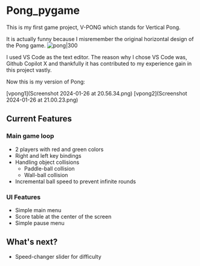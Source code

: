 # Pong_pygame
 
This is my first game project, V-PONG which stands for Vertical Pong.

It is actually funny because I misremember the original horizontal design of the Pong game. 
![pong|300](https://upload.wikimedia.org/wikipedia/commons/thumb/2/26/Pong.svg/1200px-Pong.svg.png)

I used VS Code as the text editor. The reason why I chose VS Code was, Github Copilot X and thankfully it has contributed to my experience gain in this project vastly. 

Now this is my version of Pong: 

[vpong1](Screenshot 2024-01-26 at 20.56.34.png)
[vpong2](Screenshot 2024-01-26 at 21.00.23.png)

## Current Features
### Main game loop
- 2 players with red and green colors
- Right and left key bindings
- Handling object collisions
    - Paddle-ball collision 
    - Wall-ball collision
- Incremental ball speed to prevent infinite rounds 
### UI Features
- Simple main menu 
- Score table at the center of the screen
- Simple pause menu 

## What's next? 
- Speed-changer slider for difficulty 
